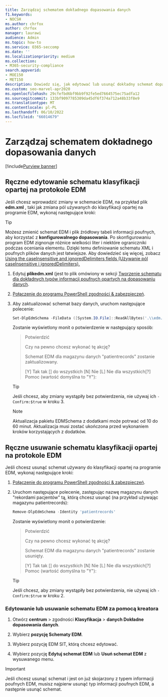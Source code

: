 ```yaml
---
title: Zarządzaj schematem dokładnego dopasowania danych
f1.keywords:
- NOCSH
ms.author: chrfox
author: chrfox
manager: laurawi
audience: Admin
ms.topic: how-to
ms.service: O365-seccomp
ms.date: ''
ms.localizationpriority: medium
ms.collection:
- M365-security-compliance
search.appverid:
- MOE150
- MET150
description: Dowiedz się, jak edytować lub usunąć dokładny schemat dopasowania danych.
ms.custom: seo-marvel-apr2020
ms.openlocfilehash: 29cfefbd6bf9bb9f92fe5ed7664575ec75adfa12
ms.sourcegitcommit: 133bf9097785309da45df6f374a712a48b33f8e9
ms.translationtype: MT
ms.contentlocale: pl-PL
ms.lasthandoff: 06/10/2022
ms.locfileid: "66014679"
---
```

# <a name="manage-your-exact-data-match-schema"></a>Zarządzaj schematem dokładnego dopasowania danych

[!include[Purview banner](../includes/purview-rebrand-banner.md)]

## <a name="editing-the-schema-for-edm-based-classification-manually"></a>Ręczne edytowanie schematu klasyfikacji opartej na protokole EDM

Jeśli chcesz wprowadzić zmiany w schemacie EDM, na przykład plik **edm.xml** , taki jak zmiana pól używanych do klasyfikacji opartej na programie EDM, wykonaj następujące kroki:

> [!TIP]
> Możesz zmienić schemat EDM i plik źródłowy tabeli informacji poufnych, aby korzystać z **konfigurowalnego dopasowania**. Po skonfigurowaniu program EDM zignoruje różnice wielkości liter i niektóre ograniczniki podczas oceniania elementu. Dzięki temu definiowanie schematu XML i poufnych plików danych jest łatwiejsze. Aby dowiedzieć się więcej, zobacz [Using the caseInsensitive and ignoredDelimiters fields (Używanie pól caseInsensitive i ignoredDelimiters).](sit-get-started-exact-data-match-create-schema.md#using-the-caseinsensitive-and-ignoreddelimiters-fields)

1. Edytuj **plikedm.xml** (jest to plik omówiony w sekcji [Tworzenie schematu dla dokładnych typów informacji poufnych opartych na dopasowaniu danych](sit-get-started-exact-data-match-create-schema.md#create-the-schema-for-exact-data-match-based-sensitive-information-types).

2. [Połączenie do programu PowerShell zgodności & zabezpieczeń](/powershell/exchange/connect-to-scc-powershell).

3. Aby zaktualizować schemat bazy danych, uruchom następujące polecenie:

      ```powershell
      Set-DlpEdmSchema -FileData ([System.IO.File]::ReadAllBytes('.\\edm.xml')) -Confirm:$true
      ```

      Zostanie wyświetlony monit o potwierdzenie w następujący sposób:

      > Potwierdzić
      >
      > Czy na pewno chcesz wykonać tę akcję?
      >
      > Schemat EDM dla magazynu danych "patientrecords" zostanie zaktualizowany.
      >
      > \[Y\] Tak tak \[\] do wszystkich \[N\] Nie \[L\] Nie dla wszystkich\[?\] Pomoc (wartość domyślna to "Y"):

      > [!TIP]
      > Jeśli chcesz, aby zmiany wystąpiły bez potwierdzenia, nie używaj ich `-Confirm:$true` w kroku 3.

      > [!NOTE]
      > Aktualizacja pakietu EDMSchema z dodatkami może potrwać od 10 do 60 minut. Aktualizacja musi zostać ukończona przed wykonaniem kroków korzystających z dodatków.

## <a name="removing-the-schema-for-edm-based-classification-manually"></a>Ręczne usuwanie schematu klasyfikacji opartej na protokole EDM

Jeśli chcesz usunąć schemat używany do klasyfikacji opartej na programie EDM, wykonaj następujące kroki:

1. [Połączenie do programu PowerShell zgodności & zabezpieczeń](/powershell/exchange/connect-to-scc-powershell).

2. Uruchom następujące polecenie, zastępując nazwę magazynu danych "rekordami pacjentów" tą, którą chcesz usunąć (na przykład używając magazynu patientrecords):

      ```powershell
      Remove-DlpEdmSchema -Identity 'patientrecords'
      ```

      Zostanie wyświetlony monit o potwierdzenie:

      > Potwierdzić
      >
      > Czy na pewno chcesz wykonać tę akcję?
      >
      > Schemat EDM dla magazynu danych "patientrecords" zostanie usunięty.
      >
      > \[Y\] Tak tak \[\] do wszystkich \[N\] Nie \[L\] Nie dla wszystkich\[?\] Pomoc (wartość domyślna to "Y"):

      > [!TIP]
      > Jeśli chcesz, aby zmiany wystąpiły bez potwierdzenia, nie używaj ich `-Confirm:$true` w kroku 2.

### <a name="edit-or-delete-the-edm-schema-with-the-wizard"></a>Edytowanie lub usuwanie schematu EDM za pomocą kreatora

1. Otwórz **centrum** \> zgodności **Klasyfikacja** \> **danych Dokładne dopasowania danych**.

2. Wybierz **pozycję Schematy EDM**.

3. Wybierz pozycję EDM SIT, którą chcesz edytować.

4. Wybierz pozycję **Edytuj schemat EDM** lub **Usuń schemat EDM** z wysuwanego menu.

> [!IMPORTANT]
> Jeśli chcesz usunąć schemat i jest on już skojarzony z typem informacji poufnych EDM, musisz najpierw usunąć typ informacji poufnych EDM, a następnie usunąć schemat.
